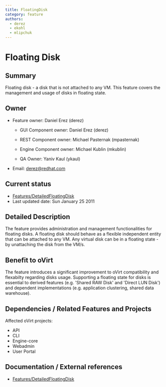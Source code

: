```yaml
---
title: FloatingDisk
category: feature
authors:
  - derez
  - ekohl
  - mlipchuk
---
```


# Floating Disk

## Summary

Floating disk - a disk that is not attached to any VM.
This feature covers the management and usage of disks in floating state.

## Owner

*   Feature owner: Daniel Erez (derez)

    * GUI Component owner: Daniel Erez (derez)

    * REST Component owner: Michael Pasternak (mpasternak)

    * Engine Component owner: Michael Kublin (mkublin)

    * QA Owner: Yaniv Kaul (ykaul)

*   Email: derez@redhat.com

## Current status

*   [Features/DetailedFloatingDisk](/develop/release-management/features/storage/detailedfloatingdisk.html)
*   Last updated date: Sun January 25 2011

## Detailed Description

The feature provides administration and management functionalities for floating disks. A floating disk should behave as a flexible independent entity that can be attached to any VM.
Any virtual disk can be in a floating state - by unattaching the disk from the VM/s.

## Benefit to oVirt

The feature introduces a significant improvement to oVirt compatibility and flexabilty regarding disks usage.
Supporting a floating state for disks is essential to derived features (e.g. 'Shared RAW Disk' and 'Direct LUN Disk')
and dependent implementations (e.g. application clustering, shared data warehouse).

## Dependencies / Related Features and Projects

Affected oVirt projects:

*   API
*   CLI
*   Engine-core
*   Webadmin
*   User Portal

## Documentation / External references

*   [Features/DetailedFloatingDisk](/develop/release-management/features/storage/detailedfloatingdisk.html)

